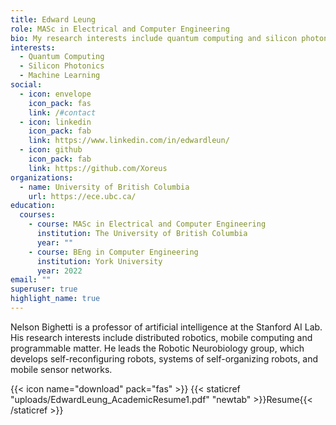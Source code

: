 ```yaml
---
title: Edward Leung
role: MASc in Electrical and Computer Engineering
bio: My research interests include quantum computing and silicon photonics.
interests:
  - Quantum Computing
  - Silicon Photonics
  - Machine Learning
social:
  - icon: envelope
    icon_pack: fas
    link: /#contact
  - icon: linkedin
    icon_pack: fab
    link: https://www.linkedin.com/in/edwardleun/
  - icon: github
    icon_pack: fab
    link: https://github.com/Xoreus
organizations:
  - name: University of British Columbia
    url: https://ece.ubc.ca/
education:
  courses:
    - course: MASc in Electrical and Computer Engineering
      institution: The University of British Columbia
      year: ""
    - course: BEng in Computer Engineering
      institution: York University
      year: 2022
email: ""
superuser: true
highlight_name: true
---
```

Nelson Bighetti is a professor of artificial intelligence at the Stanford AI Lab. His research interests include distributed robotics, mobile computing and programmable matter. He leads the Robotic Neurobiology group, which develops self-reconfiguring robots, systems of self-organizing robots, and mobile sensor networks.

{{< icon name="download" pack="fas" >}} {{< staticref "uploads/EdwardLeung_AcademicResume1.pdf" "newtab" >}}Resume{{< /staticref >}}